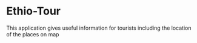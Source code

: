 # Ethio-Tour
This application gives useful information for tourists including the location of the places on map
